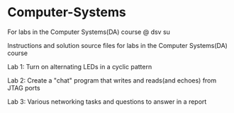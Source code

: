 # Computer-Systems
For labs in the Computer Systems(DA) course @ dsv su

Instructions and solution source files for labs in the Computer Systems(DA) course

Lab 1: 
  Turn on alternating LEDs in a cyclic pattern
  
Lab 2:
  Create a "chat" program that writes and reads(and echoes) from JTAG ports
  
Lab 3:
  Various networking tasks and questions to answer in a report
